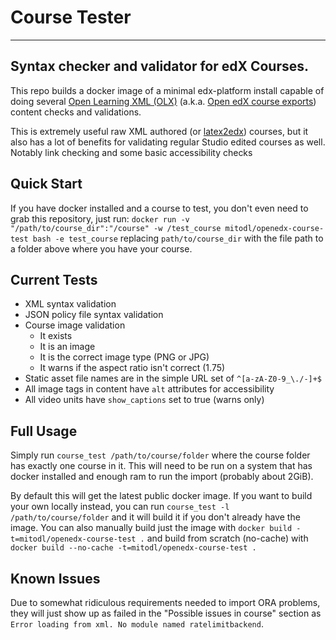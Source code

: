 # Course Tester

---
Syntax checker and validator for edX Courses.
---

This repo builds a docker image of a minimal edx-platform install
capable of doing several
[Open Learning XML (OLX)](http://engineering.edx.org/2014/10/open-learning-xml-olx-format/)
(a.k.a. [Open edX course exports](https://code.edx.org)) content checks and validations.

This is extremely useful raw XML authored (or
[latex2edx](https://github.com/mitocw/latex2edx)) courses, but it also
has a lot of benefits for validating regular Studio edited courses as
well.  Notably link checking and some basic accessibility checks

## Quick Start

If you have docker installed and a course to test, you don't even need
to grab this repository, just run: `docker run -v
"/path/to/course_dir":"/course" -w /test_course
mitodl/openedx-course-test bash -e test_course` replacing
`path/to/course_dir` with the file path to a folder above where you
have your course.

## Current Tests

- XML syntax validation
- JSON policy file syntax validation
- Course image validation
  - It exists
  - It is an image
  - It is the correct image type (PNG or JPG)
  - It warns if the aspect ratio isn't correct (1.75)
- Static asset file names are in the simple URL set of `^[a-zA-Z0-9_\./-]+$`
- All image tags in content have `alt` attributes for accessibility
- All video units have `show_captions` set to true (warns only)


## Full Usage

Simply run `course_test /path/to/course/folder` where the course
folder has exactly one course in it.  This will need to be run on
a system that has docker installed and enough ram to run the
import (probably about 2GiB).


By default this will get the latest public docker image.  If you want
to build your own locally instead, you can run `course_test -l
/path/to/course/folder` and it will build it if you don't already have
the image.  You can also manually build just the image with `docker
build -t=mitodl/openedx-course-test .` and build from scratch
(no-cache) with `docker build --no-cache -t=mitodl/openedx-course-test
.`


## Known Issues

Due to somewhat ridiculous requirements needed to import ORA problems,
they will just show up as failed in the "Possible issues in course"
section as `Error loading from xml. No module named ratelimitbackend`.
